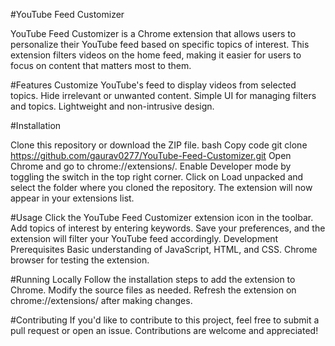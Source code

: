 #YouTube Feed Customizer

YouTube Feed Customizer is a Chrome extension that allows users to personalize their YouTube feed based on specific topics of interest. This extension filters videos on the home feed, making it easier for users to focus on content that matters most to them.

#Features
Customize YouTube's feed to display videos from selected topics.
Hide irrelevant or unwanted content.
Simple UI for managing filters and topics.
Lightweight and non-intrusive design.

#Installation

Clone this repository or download the ZIP file.
bash
Copy code
git clone https://github.com/gaurav0277/YouTube-Feed-Customizer.git
Open Chrome and go to chrome://extensions/.
Enable Developer mode by toggling the switch in the top right corner.
Click on Load unpacked and select the folder where you cloned the repository.
The extension will now appear in your extensions list.

#Usage
Click the YouTube Feed Customizer extension icon in the toolbar.
Add topics of interest by entering keywords.
Save your preferences, and the extension will filter your YouTube feed accordingly.
Development
Prerequisites
Basic understanding of JavaScript, HTML, and CSS.
Chrome browser for testing the extension.

#Running Locally
Follow the installation steps to add the extension to Chrome.
Modify the source files as needed.
Refresh the extension on chrome://extensions/ after making changes.

#Contributing
If you'd like to contribute to this project, feel free to submit a pull request or open an issue. Contributions are welcome and appreciated!